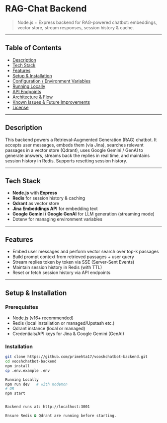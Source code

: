 # RAG-Chat Backend

> Node.js + Express backend for RAG-powered chatbot: embeddings, vector store, stream responses, session history & cache.

---

## Table of Contents

- [Description](#description)  
- [Tech Stack](#tech-stack)  
- [Features](#features)  
- [Setup & Installation](#setup--installation)  
- [Configuration / Environment Variables](#configuration--environment-variables)  
- [Running Locally](#running-locally)  
- [API Endpoints](#api-endpoints)  
- [Architecture & Flow](#architecture--flow)  
- [Known Issues & Future Improvements](#known-issues--future-improvements)  
- [License](#license)

---

## Description

This backend powers a Retrieval-Augmented Generation (RAG) chatbot. It accepts user messages, embeds them (via Jina), searches relevant passages in a vector store (Qdrant), uses Google Gemini / GenAI to generate answers, streams back the replies in real time, and maintains session history in Redis. Supports resetting session history.

---

## Tech Stack

- **Node.js** with **Express**  
- **Redis** for session history & caching  
- **Qdrant** as vector store  
- **Jina Embeddings API** for embedding text  
- **Google Gemini / Google GenAI** for LLM generation (streaming mode)  
- Dotenv for managing environment variables  

---

## Features

- Embed user messages and perform vector search over top-k passages  
- Build prompt context from retrieved passages + user query  
- Stream replies token by token via SSE (Server-Sent Events)  
- Maintain session history in Redis (with TTL)  
- Reset or fetch session history via API endpoints  

---

## Setup & Installation

### Prerequisites

- Node.js (v16+ recommended)  
- Redis (local installation or managed/Upstash etc.)  
- Qdrant instance (local or managed)  
- Credentials/API keys for Jina & Google Gemini (GenAI)  

### Installation

```bash
git clone https://github.com/primehta17/vooshchatbot-backend.git
cd vooshchatbot-backend
npm install
cp .env.example .env

Running Locally
npm run dev   # with nodemon
# OR
npm start


Backend runs at: http://localhost:3001

Ensure Redis & Qdrant are running before starting.
